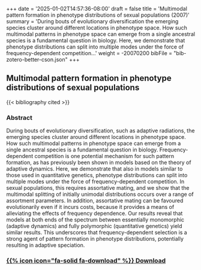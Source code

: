 +++
date = '2025-01-02T14:57:36-08:00'
draft = false
title = 'Multimodal pattern formation in phenotype distributions of sexual populations (2007)'
summary = 'During bouts of evolutionary diversification the emerging species cluster around different locations in phenotype space. How such multimodal patterns in phenotype space can emerge from a single ancestral species is a fundamental question in biology. Here, we demonstrate that phenotype distributions can split into multiple modes under the force of frequency-dependent competition...'
weight = -20070200
bibFile = "bib-zotero-better-cson.json"
+++
<!-- Must include "bib" in filename: https://labs.loupbrun.ca/hugo-cite/usage/ -->

## Multimodal pattern formation in phenotype distributions of sexual populations

<!-- 
{{< cite "doebeliMultimodal2007" >}}
 -->
{{< bibliography cited >}}


### Abstract

During bouts of evolutionary diversification, such as adaptive radiations, the emerging species cluster around different locations in phenotype space. How such multimodal patterns in phenotype space can emerge from a single ancestral species is a fundamental question in biology. Frequency-dependent competition is one potential mechanism for such pattern formation, as has previously been shown in models based on the theory of adaptive dynamics. Here, we demonstrate that also in models similar to those used in quantitative genetics, phenotype distributions can split into multiple modes under the force of frequency-dependent competition. In sexual populations, this requires assortative mating, and we show that the multimodal splitting of initially unimodal distributions occurs over a range of assortment parameters. In addition, assortative mating can be favoured evolutionarily even if it incurs costs, because it provides a means of alleviating the effects of frequency dependence. Our results reveal that models at both ends of the spectrum between essentially monomorphic (adaptive dynamics) and fully polymorphic (quantitative genetics) yield similar results. This underscores that frequency-dependent selection is a strong agent of pattern formation in phenotype distributions, potentially resulting in adaptive speciation.


### [{{% icon icon="fa-solid fa-download" %}} Download](../doebeli07.pdf)
